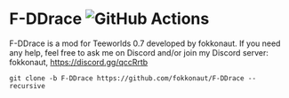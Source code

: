 F-DDrace ![GitHub Actions](https://github.com/fokkonaut/F-DDrace/workflows/Build/badge.svg)
=========

F-DDrace is a mod for Teeworlds 0.7 developed by fokkonaut.
If you need any help, feel free to ask me on Discord and/or join my Discord server: fokkonaut, https://discord.gg/qccRrtb

	git clone -b F-DDrace https://github.com/fokkonaut/F-DDrace --recursive
